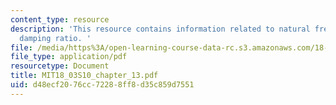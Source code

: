 ```yaml
---
content_type: resource
description: 'This resource contains information related to natural frequency and
  damping ratio. '
file: /media/https%3A/open-learning-course-data-rc.s3.amazonaws.com/18-03-differential-equations-spring-2010/d48ecf2076cc72288ff8d35c859d7551_MIT18_03S10_chapter_13.pdf
file_type: application/pdf
resourcetype: Document
title: MIT18_03S10_chapter_13.pdf
uid: d48ecf20-76cc-7228-8ff8-d35c859d7551
---
```

